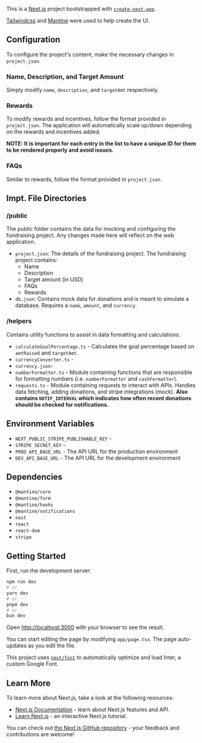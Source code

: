 This is a [Next.js](https://nextjs.org/) project bootstrapped with [`create-next-app`](https://github.com/vercel/next.js/tree/canary/packages/create-next-app).

[Tailwindcss](https://tailwindcss.com/) and [Mantine](https://mantine.dev/) were used to help create the UI.

## Configuration
To configure the project's content, make the necessary changes in `project.json`. 

### Name, Description, and Target Amount
Simply modify `name`, `description`, and `targetAmt` respectively.

### Rewards
To modify rewards and incentives, follow the format provided in `project.json`. The application will automatically scale up/down depending on the rewards and incentives added.

**NOTE: It is important for each entry in the list to have a unique ID for them to be rendered properly and avoid issues.** 

### FAQs
Similar to rewards, follow the format provided in `project.json`.

## Impt. File Directories
### /public
The public folder contains the data for mocking and configuring the fundraising project. Any changes made here will reflect on the web application.

- `project.json`: The details of the fundraising project. The fundraising project contains:
    - Name
    - Description
    - Target amount (in USD)
    - FAQs
    - Rewards
- `db.json`: Contains mock data for donations and is meant to simulate a database. Requires a `name`, `amount`, and `currency`.

### /helpers
Contains utility functions to assist in data formatting and calculations.

- `calculateGoalPercentage.ts` - Calculates the goal percentage based on `amtRaised` and `targetAmt`.
- `currencyConverter.ts` - 
- `currency.json`- 
- `numberFormatter.ts` - Module containing functions that are responsible for formatting numbers (i.e. `numberFormatter` and `cashFormatter`).
- `requests.ts` - Module containing requests to interact with APIs. Handles data fetching, adding donations, and stripe integrations (mock). **Also contains `NOTIF_INTERVAL` which indicates how often recent donations should be checked for notifications.**

## Environment Variables
- `NEXT_PUBLIC_STRIPE_PUBLISHABLE_KEY` - 
- `STRIPE_SECRET_KEY` - 
- `PROD_API_BASE_URL` - The API URL for the production environment
- `DEV_API_BASE_URL` - The API URL for the development environment


## Dependencies
- `@mantine/core`
- `@mantine/form`
- `@mantine/hooks`
- `@mantine/notifications`
- `next`
- `react`
- `react-dom`
- `stripe`

## Getting Started

First, run the development server:

```bash
npm run dev
# or
yarn dev
# or
pnpm dev
# or
bun dev
```

Open [http://localhost:3000](http://localhost:3000) with your browser to see the result.

You can start editing the page by modifying `app/page.tsx`. The page auto-updates as you edit the file.

This project uses [`next/font`](https://nextjs.org/docs/basic-features/font-optimization) to automatically optimize and load Inter, a custom Google Font.

## Learn More

To learn more about Next.js, take a look at the following resources:

- [Next.js Documentation](https://nextjs.org/docs) - learn about Next.js features and API.
- [Learn Next.js](https://nextjs.org/learn) - an interactive Next.js tutorial.

You can check out [the Next.js GitHub repository](https://github.com/vercel/next.js/) - your feedback and contributions are welcome!
